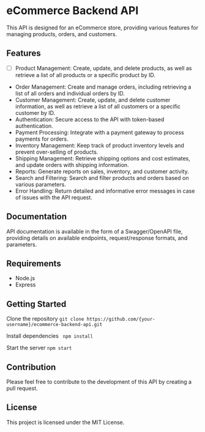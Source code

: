 # eCommerce Backend API
This API is designed for an eCommerce store, providing various features for managing products, orders, and customers.

## Features
- [ ] Product Management: Create, update, and delete products, as well as retrieve a list of all products or a specific product by ID.
- Order Management: Create and manage orders, including retrieving a list of all orders and individual orders by ID.
- Customer Management: Create, update, and delete customer information, as well as retrieve a list of all customers or a specific customer by ID.
- Authentication: Secure access to the API with token-based authentication.
- Payment Processing: Integrate with a payment gateway to process payments for orders.
- Inventory Management: Keep track of product inventory levels and prevent over-selling of products.
- Shipping Management: Retrieve shipping options and cost estimates, and update orders with shipping information.
- Reports: Generate reports on sales, inventory, and customer activity.
- Search and Filtering: Search and filter products and orders based on various parameters.
- Error Handling: Return detailed and informative error messages in case of issues with the API request.

## Documentation
API documentation is available in the form of a Swagger/OpenAPI file, providing details on available endpoints, request/response formats, and parameters.

## Requirements
- Node.js
- Express

## Getting Started

Clone the repository
```git clone https://github.com/{your-username}/ecommerce-backend-api.git```

Install dependencies
``` npm install```

Start the server
```npm start```

## Contribution
Please feel free to contribute to the development of this API by creating a pull request.

## License
This project is licensed under the MIT License.
